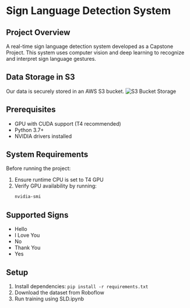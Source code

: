 # Sign Language Detection System

## Project Overview
A real-time sign language detection system developed as a Capstone Project. This system uses computer vision and deep learning to recognize and interpret sign language gestures.

## Data Storage in S3
Our data is securely stored in an AWS S3 bucket.
![S3 Bucket Storage](https://github.com/user-attachments/assets/c27b9189-b78b-41af-acaa-67905505a15d)


## Prerequisites
- GPU with CUDA support (T4 recommended)
- Python 3.7+
- NVIDIA drivers installed

## System Requirements
Before running the project:
1. Ensure runtime CPU is set to T4 GPU
2. Verify GPU availability by running:
   ```bash
   nvidia-smi
   ```

## Supported Signs
- Hello
- I Love You
- No
- Thank You
- Yes

## Setup
1. Install dependencies: `pip install -r requirements.txt`
2. Download the dataset from Roboflow
3. Run training using SLD.ipynb
